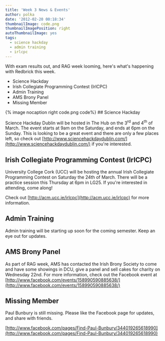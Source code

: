 ```yaml
---
title: 'Week 3 News & Events'
author: polka
date: '2012-02-20 00:18:34'
thumbnailImage: code.png
thumbnailImagePosition: right
autoThumbnailImage: yes
tags:
  - science hackday
  - admin training
  - irlcpc
---
```


With exam results out, and RAG week looming, here's what's happening with Redbrick this week.  

*   Science Hackday
*   Irish Collegiate Programming Contest (IrlCPC)
*   Admin Training
*   AMS Brony Panel
*   Missing Member

 <!-- more -->
{% image nocaption right code.png code%} ## Science Hackday

Science Hackday Dublin will be hosted in The Hub on the 3<sup>rd</sup> and 4<sup>th</sup> of March. The event starts at 9am on the Saturday, and ends at 6pm on the Sunday. This is looking to be a great event and there are only a few places left, so check out [http://www.sciencehackdaydublin.com/](http://www.sciencehackdaydublin.com/) if you're interested.

## Irish Collegiate Programming Contest (IrlCPC)

University College Cork (UCC) will be hosting the annual Irish Collegiate Programming Contest on Saturday the 24th of March. There will be a practice session this Thursday at 6pm in LG25\. If you're interested in attending, come along!

Check out [http://acm.ucc.ie/irlcpc](http://acm.ucc.ie/irlcpc) for more information.

## Admin Training

Admin training will be starting up soon for the coming semester. Keep an eye out for updates.

## AMS Brony Panel

As part of RAG week, AMS has contacted the Irish Brony Society to come and have some showings in DCU, give a panel and sell cakes for charity on Wednesday 22nd. For more information, check out the Facebook event at [http://www.facebook.com/events/158990590885638/](http://www.facebook.com/events/158990590885638/)

## Missing Member

Paul Bunbury is still missing. Please like the Facebook page for updates, and share with friends.

[http://www.facebook.com/pages/Find-Paul-Bunbury/344019265618990](http://www.facebook.com/pages/Find-Paul-Bunbury/344019265618990)
